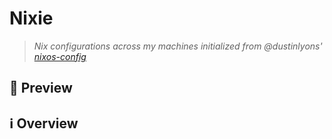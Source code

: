 # Nixie

> _Nix configurations across my machines initialized from @dustinlyons' [nixos-config](https://github.com/dustinlyons/nixos-config)_

## 🚀 Preview

## ℹ️ Overview
